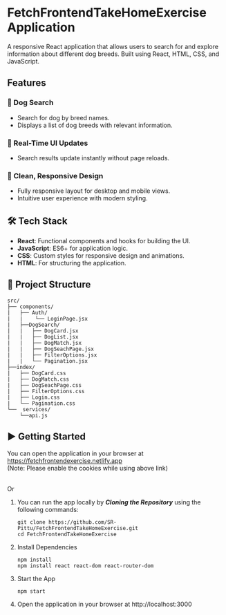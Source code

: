 #  FetchFrontendTakeHomeExercise Application

A responsive React application that allows users to search for and explore information about different dog breeds. Built using React, HTML, CSS, and JavaScript.

## Features

### 🔹 Dog Search
- Search for dog by breed names.
- Displays a list of dog breeds with relevant information.

### 🔹 Real-Time UI Updates
- Search results update instantly without page reloads.

### 🔹 Clean, Responsive Design
- Fully responsive layout for desktop and mobile views.
- Intuitive user experience with modern styling.

## 🛠️ Tech Stack

- **React**: Functional components and hooks for building the UI.
- **JavaScript**: ES6+ for application logic.
- **CSS**: Custom styles for responsive design and animations.
- **HTML**: For structuring the application.

## 📁 Project Structure
```
src/
├── components/
|   ├── Auth/
|   |    └── LoginPage.jsx
|   ├──DogSearch/
|   |   ├── DogCard.jsx
|   |   ├── DogList.jsx
|   |   ├── DogMatch.jsx
|   |   ├── DogSeachPage.jsx
|   |   ├── FilterOptions.jsx
|   |   └── Pagination.jsx    
├──index/
|   ├── DogCard.css
|   ├── DogMatch.css
|   ├── DogSeachPage.css
|   ├── FilterOptions.css
|   ├── Login.css
|   └── Pagination.css
└──  services/
    └──api.js
```

## ▶️ Getting Started



You can open the application in your browser at https://fetchfrontendexercise.netlify.app
   </br>
   (Note: Please enable the cookies while using above link)
   
   
</br>Or</br>

1. You can run the app locally by ***Cloning the Repository*** using the following commands:
   ```
   git clone https://github.com/SR-Pittu/FetchFrontendTakeHomeExercise.git
   cd FetchFrontendTakeHomeExercise
   ```

2. Install Dependencies
   ```
   npm install
   npm install react react-dom react-router-dom
   ```

3. Start the App
   ```
   npm start
   ```
4. Open the application in your browser at http://localhost:3000

